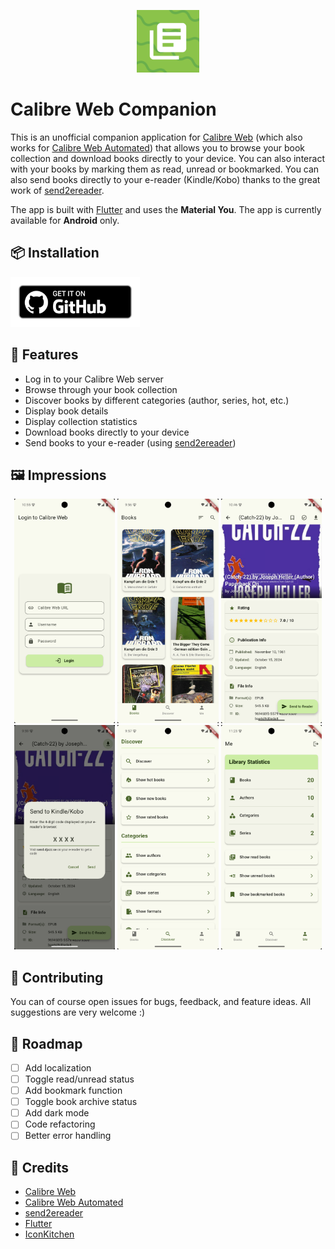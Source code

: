 <p align="center">
    <img src="./images/icon.png" alt="App Icon" width="100" />
</p>

# Calibre Web Companion

This is an unofficial companion application for [Calibre Web](https://github.com/janeczku/calibre-web) (which also works for [Calibre Web Automated](https://github.com/crocodilestick/Calibre-Web-Automated)) that allows you to browse your book collection and download books directly to your device. You can also interact with your books by marking them as read, unread or bookmarked. You can also send books directly to your e-reader (Kindle/Kobo) thanks to the great work of [send2ereader](https://github.com/daniel-j/send2ereader).

The app is built with [Flutter](https://github.com/flutter/flutter) and uses the **Material You**. The app is currently available for **Android** only.

## 📦 Installation

[<img src="./images/badge_github.png" alt="Get it on GitHub" height="80">](https://github.com/doen1el/calibre-web-companion/releases)

## 💪 Features

- Log in to your Calibre Web server
- Browse through your book collection
- Discover books by different categories (author, series, hot, etc.)
- Display book details
- Display collection statistics
- Download books directly to your device
- Send books to your e-reader (using [send2ereader](https://github.com/daniel-j/send2ereader))

## 🖼️ Impressions

<p align="center">
    <img src="./images/login.png" alt="InApp" width="32%"/>
    <img src="./images/books_view.png" alt="Share" width="32%" />
    <img src="./images/book_details.png" alt="OpenTracks" width="32%" />
    <img src="./images/send.png" alt="OpenTracks" width="32%" />
    <img src="./images/discover_view.png" alt="OpenTracks" width="32%" />
    <img src="./images/me_view.png" alt="OpenTracks" width="32%" />
</p>

## 🚀 Contributing

You can of course open issues for bugs, feedback, and feature ideas. All suggestions are very welcome :)

## 🚧 Roadmap

- [ ] Add localization
- [ ] Toggle read/unread status
- [ ] Add bookmark function
- [ ] Toggle book archive status
- [ ] Add dark mode
- [ ] Code refactoring
- [ ] Better error handling

## 📜 Credits

- [Calibre Web](https://github.com/janeczku/calibre-web)
- [Calibre Web Automated](https://github.com/crocodilestick/Calibre-Web-Automated)
- [send2ereader](https://github.com/daniel-j/send2ereader)
- [Flutter](https://github.com/flutter/flutter)
- [IconKitchen](https://icon.kitchen)
